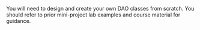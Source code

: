 You will need to design and create your own DAO classes from scratch. 
You should refer to prior mini-project lab examples and course material for guidance.